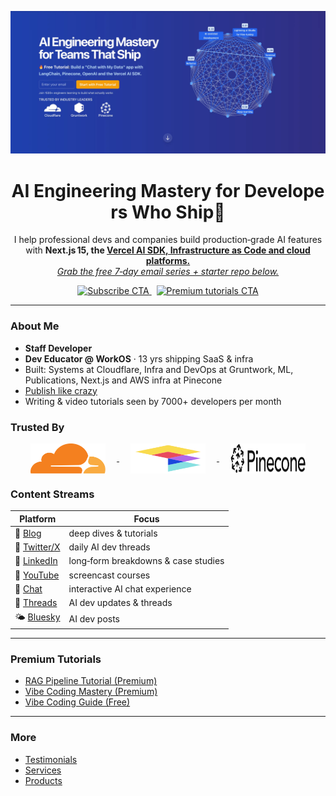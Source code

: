 <p align="center">
  <img src="img/hero.webp" width="900" alt="Modern Coding" />
</p>

<h1 align="center">AI Engineering Mastery for Developers Who Ship🚀</h1>

<p align="center">
  I help professional devs and companies build production‑grade AI features with <strong>Next.js 15, the <a href="https://zackproser.com/blog/vercel-ai-sdk">Vercel AI SDK, Infrastructure as Code and cloud platforms.</strong><br/>
  <em>Grab the free 7‑day email series + starter repo below.</em>
</p>

<p align="center">
  <a href="https://zackproser.com/">
    <img src="https://img.shields.io/badge/Join%201,500%2B%20Engineers%20%E2%9C%85-Start%20Here-purple?style=for-the-badge" alt="Subscribe CTA"/>
  </a>
  &nbsp;
  <a href="https://zackproser.com/products">
    <img src="https://img.shields.io/badge/View%20Premium%20Tutorials-gold?style=for-the-badge" alt="Premium tutorials CTA"/>
  </a>
</p>

---

### About Me

- **Staff Developer**
- **Dev Educator @ WorkOS** · 13 yrs shipping SaaS & infra
- Built: Systems at Cloudflare, Infra and DevOps at Gruntwork, ML, Publications, Next.js and AWS infra at Pinecone
- [Publish like crazy](https://zackproser.com/publications)
- Writing & video tutorials seen by 7000+ developers per month 

### Trusted By

<p align="center">
  <a href="https://www.cloudflare.com" target="_blank" rel="noopener noreferrer">
    <img src="/img/cloudflare.svg" alt="Cloudflare logo" width="120" height="48" style="margin:0 18px;vertical-align:middle;">
  </a>
  <a href="https://gruntwork.io" target="_blank" rel="noopener noreferrer">
    <img src="/img/gruntwork.svg" alt="Gruntwork logo" width="120" height="48" style="margin:0 18px;vertical-align:middle;">
  </a>
  <a href="https://www.pinecone.io" target="_blank" rel="noopener noreferrer">
    <img src="/img/pinecone.svg" alt="Pinecone logo" width="120" height="48" style="margin:0 18px;vertical-align:middle;">
  </a>
</p>

### Content Streams

| Platform | Focus |
|----------|-------|
| 📝 [Blog](https://zackproser.com/blog) | deep dives & tutorials |
| 🧵 [Twitter/X](https://twitter.com/zackproser) | daily AI dev threads |
| 🔗 [LinkedIn](https://www.linkedin.com/in/zackproser/) | long‑form breakdowns & case studies |
| 🎥 [YouTube](https://youtube.com/@zackproser) | screencast courses |
| 💬 [Chat](https://zackproser.com/chat) | interactive AI chat experience |
| 🧵 [Threads](https://www.threads.net/@zackproser) | AI dev updates & threads |
| 🌤️ [Bluesky](https://bsky.app/profile/zackproser.bsky.social) | AI dev posts |

---

### Premium Tutorials

- [RAG Pipeline Tutorial (Premium)](https://zackproser.com/products/rag-pipeline-tutorial)
- [Vibe Coding Mastery (Premium)](https://zackproser.com/products/vibe-coding-mastery)
- [Vibe Coding Guide (Free)](https://zackproser.com/blog/vibe-coding-guide)

---

### More

- [Testimonials](https://zackproser.com/testimonials)
- [Services](https://zackproser.com/services)
- [Products](https://zackproser.com/products)